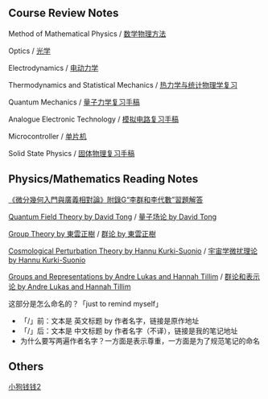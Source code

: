 ## Course Review Notes

Method of Mathematical Physics / [数学物理方法](https://github.com/ph3n92h3/notes/blob/main/%E6%95%B0%E5%AD%A6%E7%89%A9%E7%90%86%E6%96%B9%E6%B3%95%E5%A4%8D%E4%B9%A0.pdf)

Optics / [光学](https://github.com/ph3n92h3/notes/blob/main/%E5%85%89%E5%AD%A6%E5%A4%8D%E4%B9%A0.pdf)

Electrodynamics / [电动力学](https://github.com/ph3n92h3/notes/blob/main/%E7%94%B5%E5%8A%A8%E5%8A%9B%E5%AD%A6.pdf)

Thermodynamics and Statistical Mechanics / [热力学与统计物理学复习](https://github.com/ph3n92h3/notes/blob/main/%E7%83%AD%E5%8A%9B%E5%AD%A6%E4%B8%8E%E7%BB%9F%E8%AE%A1%E7%89%A9%E7%90%86%E5%AD%A6%E5%A4%8D%E4%B9%A0.pdf)

Quantum Mechanics / [量子力学复习手稿](https://github.com/ph3n92h3/notes/blob/main/%E9%87%8F%E5%AD%90%E5%8A%9B%E5%AD%A6%E5%A4%8D%E4%B9%A0%E6%89%8B%E7%A8%BF.pdf)

Analogue Electronic Technology / [模拟电路复习手稿](https://github.com/ph3n92h3/notes/blob/main/%E6%A8%A1%E6%8B%9F%E7%94%B5%E8%B7%AF%E5%A4%8D%E4%B9%A0%E6%89%8B%E7%A8%BF.pdf)

Microcontroller / [单片机](https://github.com/ph3n92h3/notes/blob/main/%E5%8D%95%E7%89%87%E6%9C%BA.pdf)

Solid State Physics / [固体物理复习手稿](https://github.com/ph3n92h3/notes/blob/main/%E5%9B%BA%E4%BD%93%E7%89%A9%E7%90%86%E5%A4%8D%E4%B9%A0.pdf)

## Physics/Mathematics Reading Notes

[《微分幾何入門與廣義相對論》附錄G“李群和李代數”習題解答](https://github.com/ph3n92h3/notes/blob/main/%E3%80%8A%E5%BE%AE%E5%88%86%E5%B9%BE%E4%BD%95%E5%85%A5%E9%96%80%E8%88%87%E5%BB%A3%E7%BE%A9%E7%9B%B8%E5%B0%8D%E8%AB%96%E3%80%8B%E9%99%84%E9%8C%84G%E2%80%9C%E6%9D%8E%E7%BE%A4%E5%92%8C%E6%9D%8E%E4%BB%A3%E6%95%B8%E2%80%9D%E7%BF%92%E9%A1%8C%E8%A7%A3%E7%AD%94.pdf)

[Quantum Field Theory by David Tong](http://www.damtp.cam.ac.uk/user/tong/qft.html) / [量子场论 by David Tong](https://github.com/ph3n92h3/notes/blob/main/%E9%87%8F%E5%AD%90%E5%9C%BA%E8%AE%BA%20by%20David%20Tong.pdf)

[Group Theory by 東雲正樹](https://zhuanlan.zhihu.com/p/294221308) / [群论 by 東雲正樹](https://github.com/ph3n92h3/notes/blob/main/%E7%BE%A4%E8%AE%BA%20by%20%E6%9D%B1%E9%9B%B2%E6%AD%A3%E6%A8%B9.md)

[Cosmological Perturbation Theory by Hannu Kurki-Suonio](https://www.mv.helsinki.fi/home/hkurkisu/) / [宇宙学微扰理论 by Hannu Kurki-Suonio](https://github.com/ph3n92h3/notes/blob/main/%E5%AE%87%E5%AE%99%E5%AD%A6%E5%BE%AE%E6%89%B0%E7%90%86%E8%AE%BA%20by%20Hannu%20Kurki-Suonio.pdf)

[Groups and Representations by Andre Lukas and Hannah Tillim](http://www-thphys.physics.ox.ac.uk/people/AndreLukas/GroupsandRepresentations/) / [群论和表示论 by Andre Lukas and Hannah Tillim](https://github.com/ph3n92h3/notes/blob/main/%E7%BE%A4%E8%AE%BA%E5%92%8C%E8%A1%A8%E7%A4%BA%E8%AE%BA%20by%20Andre%20Lukas%20and%20Hannah%20Tillim.pdf)

这部分是怎么命名的？「just to remind myself」

- 「/」前：文本是 英文标题 by 作者名字，链接是原作地址
- 「/」后：文本是 中文标题 by 作者名字（不译），链接是我的笔记地址
- 为什么要写两遍作者名字？一方面是表示尊重，一方面是为了规范笔记的命名

## Others

[小狗钱钱2](https://github.com/ph3n92h3/notes/blob/main/%E5%B0%8F%E7%8B%97%E9%92%B1%E9%92%B12.md)

